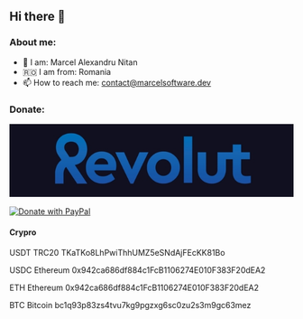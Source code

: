 ## Hi there 👋


### About me:
- 🧒 I am: Marcel Alexandru Nitan
- 🇷🇴 I am from: Romania
- 📫 How to reach me: contact@marcelsoftware.dev
### Donate:



[![Donate with Revolut](https://raw.githubusercontent.com/nitanmarcel/nitanmarcel/main/revolut-donate-button.png)](https://revolut.me/nitanmarcel) 

[![Donate with PayPal](https://raw.githubusercontent.com/stefan-niedermann/paypal-donate-button/master/paypal-donate-button.png)](https://www.paypal.com/cgi-bin/webscr?cmd=_s-xclick&hosted_button_id=MTRML7LQR6KRY)

#### Crypro

USDT TRC20 TKaTKo8LhPwiThhUMZ5eSNdAjFEcKK81Bo

USDC Ethereum 0x942ca686df884c1FcB1106274E010F383F20dEA2

ETH Ethereum 0x942ca686df884c1FcB1106274E010F383F20dEA2

BTC Bitcoin bc1q93p83zs4tvu7kg9pgzxg6sc0zu2s3m9gc63mez
